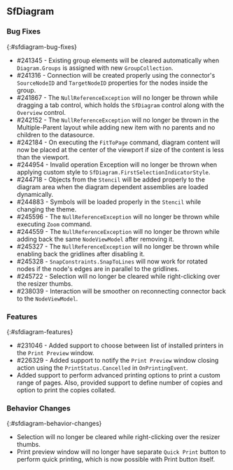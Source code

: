 ## SfDiagram

### Bug Fixes
{:#sfdiagram-bug-fixes}

* \#241345 - Existing group elements will be cleared automatically when `Diagram.Groups` is assigned with new `GroupCollection`.
* \#241316 - Connection will be created properly using the connector's `SourceNodeID` and `TargetNodeID` properties for the nodes inside the group.
* \#241867 - The `NullReferenceException` will no longer be thrown while dragging a tab control, which holds the `SfDiagram` control along with the `Overview` control.
* \#242152 - The `NullReferenceException` will no longer be thrown in the Multiple-Parent layout while adding new item with no parents and no children to the datasource.
* \#242184 - On executing the `FitToPage` command, diagram content will now be placed at the center of the viewport if size of the content is less than the viewport.
* \#244954 - Invalid operation Exception will no longer be thrown when applying custom style to `SfDiagram.FirstSelectionIndicatorStyle`.
* \#244718 - Objects from the `Stencil` will be added properly to the diagram area when the diagram dependent assemblies are loaded dynamically.
* \#244883 - Symbols will be loaded properly in the `Stencil` while changing the theme.
* \#245596 - The `NullReferenceException` will no longer be thrown while executing `Zoom` command.
* \#244559 - The `NullReferenceException` will no longer be thrown while adding back the same `NodeViewModel` after removing it.
* \#245327 - The `NullReferenceException` will no longer be thrown while enabling back the gridlines after disabling it.
* \#245328 - `SnapConstraints.SnapToLines` will now work for rotated nodes if the node's edges are in parallel to the gridlines.
* \#245722 - Selection will no longer be cleared while right-clicking over the resizer thumbs.
* \#238039 - Interaction will be smoother on reconnecting connector back to the `NodeViewModel`.

### Features
{:#sfdiagram-features}

* \#231046 - Added support to choose between list of installed printers in the `Print Preview` window.
* \#226329 - Added support to notify the `Print Preview` window closing action using the `PrintStatus.Cancelled` in `OnPrintingEvent`.
* Added support to perform advanced printing options to print a custom range of pages. Also, provided support to define number of copies and option to print the copies collated.

### Behavior Changes
{:#sfdiagram-behavior-changes}

* Selection will no longer be cleared while right-clicking over the resizer thumbs.
* Print preview window will no longer have separate `Quick Print` button to perform quick printing, which is now possible with Print button itself.




